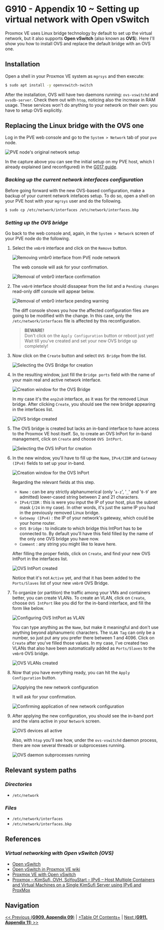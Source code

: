 # G910 - Appendix 10 ~ Setting up virtual network with Open vSwitch

Proxmox VE uses Linux bridge technology by default to set up the virtual network, but it also supports **Open vSwitch** (also known as **OVS**). Here I'll show you how to install OVS and replace the default bridge with an OVS one.

## Installation

Open a shell in your Proxmox VE system as `mgrsys` and then execute:

~~~bash
$ sudo apt install -y openvswitch-switch
~~~

After the installation, OVS will have two daemons running: `ovs-vswitchd` and `ovsdb-server`. Check them out with `htop`, noticing also the increase in RAM usage. These services won't do anything to your network on their own: you have to setup OVS explicitly.

## Replacing the Linux bridge with the OVS one

Log in the PVE web console and go to the `System > Network` tab of your `pve` node.

![PVE node's original network setup](images/g910/pve_node_network_original_setup.png "PVE node's original network setup")

In the capture above you can see the initial setup on my PVE host, which I already explained (and reconfigured) in the [G017 guide](G017%20-%20Virtual%20Networking%20~%20Network%20configuration.md).

### _Backing up the current network interfaces configuration_

Before going forward with the new OVS-based configuration, make a backup of your current network intefaces setup. To do so, open a shell on your PVE host with your `mgrsys` user and do the following.

~~~bash
$ sudo cp /etc/network/interfaces /etc/network/interfaces.bkp
~~~

### _Setting up the OVS bridge_

Go back to the web console and, again, in the `System > Network` screen of your PVE node do the following.

1. Select the `vmbr0` interface and click on the `Remove` button.

    ![Removing vmbr0 interface from PVE node network](images/g910/pve_node_network_remove_vmbr0_interface.png "Removing vmbr0 interface from PVE node network")

    The web console will ask for your confirmation.

    ![Removal of vmbr0 interface confirmation](images/g910/pve_node_network_remove_vmbr0_interface_confirm.png "Removal of vmbr0 interface confirmation")

2. The `vmbr0` interface should dissapear from the list and a `Pending changes` read-only diff console will appear below.

    ![Removal of vmbr0 interface pending warning](images/g910/pve_node_network_removed_vmbr0_interface_changes_pending.png "Removal of vmbr0 interface pending warning")

    The diff console shows you how the affected configuration files are going to be modified with the change. In this case, only the `/etc/network/interfaces` file is affected by this reconfiguration.

    > **BEWARE!**  
    > Don't click on the `Apply Configuration` button or reboot just yet! Wait till you've created and set your new OVS bridge up completely!

3. Now click on the `Create` button and select `OVS Bridge` from the list.

    ![Selecting the OVS Bridge for creation](images/g910/pve_node_network_choosing_ovs_bridge.png "Selecting the OVS Bridge for creation")

4. In the resulting window, just fill the `Bridge ports` field with the name of your main real and active network interface.

    ![Creation window for the OVS Bridge](images/g910/pve_node_network_creating_ovs_bridge.png "Creation window for the OVS Bridge")

    In my case it's the `enp2s0` interface, as it was for the removed Linux bridge. After clicking `Create`, you should see the new bridge appearing in the interfaces list.

    ![OVS bridge created](images/g910/pve_node_network_ovs_bridge_created.png "OVS bridge created")

5. The OVS bridge is created but lacks an in-band interface to have access to the Proxmox VE host itself. So, to create an OVS InPort for in-band management, click on `Create` and choose `OVS IntPort`.

    ![Selecting the OVS InPort for creation](images/g910/pve_node_network_choosing_ovs_intport.png "Selecting the OVS InPort for creation")

6. In the new window, you'll have to fill up the `Name`, `IPv4/CIDR` and `Gateway (IPv4)` fields to set up your in-band.

    ![Creation window for the OVS InPort](images/g910/pve_node_network_creating_ovs_inband.png "Creation window for the OVS InPort")

    Regarding the relevant fields at this step.

    - `Name` : can be any strictly alphanumerical (only '`a-z`', '`_`' and '`0-9`' are admitted) lower-cased string between 2 and 21 characters.
    - `IPv4/CIDR` : this is were you input the IP of your host, plus the subnet mask (`/24` in my case). In other words, it's just the same IP you had in the previously removed Linux bridge.
    - `Gateway (IPv4)` : the IP of your network's gateway, which could be your home router.
    - `OVS Bridge` : to indicate to which bridge this IntPort has to be connected to. By default you'll have this field filled by the name of the only one OVS bridge you have now.
    - `Comment` : any string you might like to leave here.

    After filling the proper fields, click on `Create`, and find your new OVS IntPort in the interfaces list.

    ![OVS IntPort created](images/g910/pve_node_network_ovs_intport_created.png "OVS IntPort created")

    Notice that it's not `Active` yet, and that it has been added to the `Ports/Slaves` list of your new `vmbr0` OVS Bridge.

7. To organize (or partition) the traffic among your VMs and containers better, you can create VLANs. To create an VLAN, click on `Create`, choose `OVS IntPort` like you did for the in-band interface, and fill the form like below.

    ![Configuring OVS IntPort as VLAN](images/g910/pve_node_network_creating_ovs_vlan.png "Configuring OVS IntPort as VLAN")

    You can type anything as the `Name`, but make it meaningful and don't use anything beyond alphanumeric characters. The `VLAN Tag` can only be a number, so just put any you prefer there between 1 and 4096. Click on `Create` after you've filled those values. In my case, I've created two VLANs that also have been automatically added as `Ports/Slaves` to the `vmbr0` OVS bridge.

    ![OVS VLANs created](images/g910/pve_node_network_ovs_vlans_created.png "OVS VLANs created")

8. Now that you have everything ready, you can hit the `Apply Configuration` button.

    ![Applying the new network configuration](images/g910/pve_node_network_applying_new_configuration.png "Applying the new network configuration")

    It will ask for your confirmation.

    ![Confirming application of new network configuration](images/g910/pve_node_network_applying_new_configuration_confirmation.png "Confirming application of new network configuration")

9. After applying the new configuration, you should see the in-band port and the vlans active in your `Network` screen.

    ![OVS devices all active](images/g910/pve_node_network_ovs_all_active.png "OVS devices all active")

    Also, with `htop` you'll see how, under the `ovs-vswitchd` daemon process, there are now several threads or subprocesses running.

    ![OVS daemon subprocesses running](images/g910/pve_node_network_ovs_daemon_subprocesses_running.png "OVS daemon subprocesses running")

## Relevant system paths

### _Directories_

- `/etc/network`

### _Files_

- `/etc/network/interfaces`
- `/etc/network/interfaces.bkp`

## References

### _Virtual networking with Open vSwitch (OVS)_

- [Open vSwitch](https://www.openvswitch.org/)
- [Open vSwitch in Proxmox VE wiki](https://pve.proxmox.com/wiki/Open_vSwitch)
- [Proxmox VE with Open vSwitch](https://www.networkshinobi.com/proxmox-ve-with-open-vswitch/)
- [Proxmox – KimSufi, OVH, SoYouStart – IPv6 – Host Multiple Containers and Virtual Machines on a Single KimSufi Server using IPv6 and ProxMox](https://www.kiloroot.com/proxmox-kimsufi-ovh-soyoustart-ipv6-host-multiple-containers-and-virtual-machines-on-a-single-kimsufi-server-using-ipv6-and-proxmox/)

## Navigation

[<< Previous (**G909. Appendix 09**)](G909%20-%20Appendix%2009%20~%20Kubernetes%20object%20stuck%20in%20Terminating%20state.md) | [+Table Of Contents+](G000%20-%20Table%20Of%20Contents.md) | [Next (**G911. Appendix 11**) >>](G911%20-%20Appendix%2011%20~%20Alternative%20Nextcloud%20web%20server%20setups.md)
